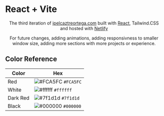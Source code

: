 # React + Vite

<p align="center">
  The third iteration of <a href="https://irvinpelcaztreortega.netlify.app/" target="_blank">ipelcaztreortega.com</a> built with <a href="https://react.dev/" target="_blank">React</a>, Tailwind.CSS and hosted with <a href="https://www.netlify.com/" target="_blank">Netlify</a>
</p>

<p align="center">
    For future changes, adding animations, adding responsivness to smaller window size, adding more sections with more projects or experience.
</p>




## Color Reference

| Color          | Hex                                                                |
| -------------- | ------------------------------------------------------------------ |
| Red            | ![#FCA5FC](https://via.placeholder.com/10/0a192f?text=+) `#FCA5FC` |
| White          | ![#ffffff](https://via.placeholder.com/10/0a192f?text=+) `#ffffff` |
| Dark Red       | ![#7f1d1d](https://via.placeholder.com/10/303C55?text=+) `#7f1d1d` |
| Black          | ![#000000](https://via.placeholder.com/10/8892b0?text=+) `#000000` |
